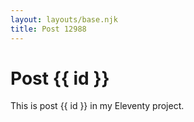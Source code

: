 ```yaml
---
layout: layouts/base.njk
title: Post 12988
---
```


# Post {{ id }}

This is post {{ id }} in my Eleventy project.
